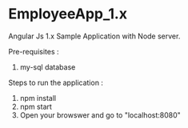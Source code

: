 # EmployeeApp_1.x
Angular Js 1.x Sample Application with Node server.

Pre-requisites :
1. my-sql database

Steps to run the application : 
1. npm install
2. npm start
3. Open your browswer and go to "localhost:8080"

